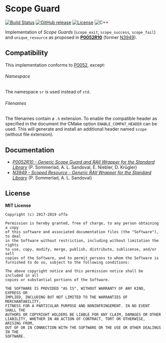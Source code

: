 # Scope Guard

[![Build Status](https://travis-ci.org/offa/scope-guard.svg?branch=master)](https://travis-ci.org/offa/scope-guard)
[![GitHub release](https://img.shields.io/github/release/offa/scope-guard.svg)](https://github.com/offa/scope-guard/releases)
[![License](https://img.shields.io/badge/license-MIT-yellow.svg)](LICENSE)
![C++](https://img.shields.io/badge/c++-17-green.svg)

Implementation of *Scope Guards* (`scope_exit`, `scope_success`, `scope_fail`) and `unique_resource` as proposed in [**P0052R10**][2] (former [N3949][1]).


## Compatibility

This implementation conforms to [P0052][2], except:

###### Namespace
The namespace `sr` is used instead of `std`.

###### Filenames
The filenames contain a `.h` extension. To enable the compatible header as specified in the document the CMake option `ENABLE_COMPAT_HEADER` can be used. This will generate and install an additional header named `scope` (without file extension).


## Documentation

- [*P0052R10 - Generic Scope Guard and RAII Wrapper for the Standard Library*][2] (P. Sommerlad, A. L. Sandoval, E. Niebler, D. Krügler)
- [*N3949 - Scoped Resource - Generic RAII Wrapper for the Standard Library*][1] (P. Sommerlad, A. L. Sandoval)



## License

**MIT License**

    Copyright (c) 2017-2019 offa

    Permission is hereby granted, free of charge, to any person obtaining a copy
    of this software and associated documentation files (the "Software"), to deal
    in the Software without restriction, including without limitation the rights
    to use, copy, modify, merge, publish, distribute, sublicense, and/or sell
    copies of the Software, and to permit persons to whom the Software is
    furnished to do so, subject to the following conditions:

    The above copyright notice and this permission notice shall be included in all
    copies or substantial portions of the Software.

    THE SOFTWARE IS PROVIDED "AS IS", WITHOUT WARRANTY OF ANY KIND, EXPRESS OR
    IMPLIED, INCLUDING BUT NOT LIMITED TO THE WARRANTIES OF MERCHANTABILITY,
    FITNESS FOR A PARTICULAR PURPOSE AND NONINFRINGEMENT. IN NO EVENT SHALL THE
    AUTHORS OR COPYRIGHT HOLDERS BE LIABLE FOR ANY CLAIM, DAMAGES OR OTHER
    LIABILITY, WHETHER IN AN ACTION OF CONTRACT, TORT OR OTHERWISE, ARISING FROM,
    OUT OF OR IN CONNECTION WITH THE SOFTWARE OR THE USE OR OTHER DEALINGS IN THE
    SOFTWARE.


[1]: http://www.open-std.org/jtc1/sc22/wg21/docs/papers/2014/n3949.pdf
[2]: http://www.open-std.org/jtc1/sc22/wg21/docs/papers/2019/p0052r10.pdf

